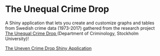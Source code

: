 # The Unequal Crime Drop
A Shiny application that lets you create and customize graphs and tables from Swedish crime data (1973-2017) gathered from the research project [The Unequal Crime Drop ](http://su.diva-portal.org/smash/get/diva2:1426121/FULLTEXT02.pdf) (Department of Criminology, Stockholm University)!

[The Uneven Crime Drop Shiny Application](http://weswasi.shinyapps.io/unevencrimedrop/)

